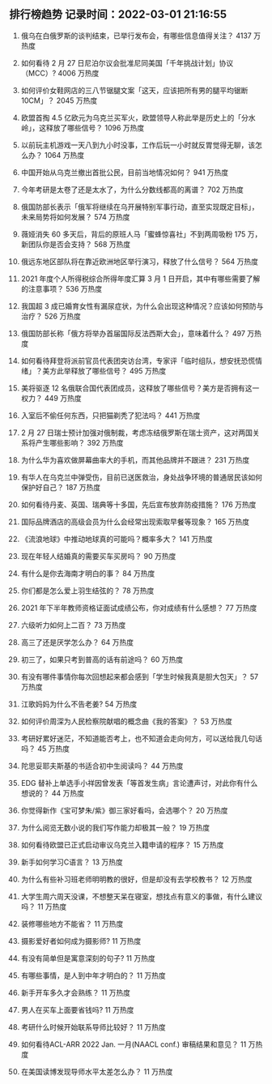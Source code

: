 
## 排行榜趋势 记录时间：2022-03-01 21:16:55
  
  1. 俄乌在白俄罗斯的谈判结束，已举行发布会，有哪些信息值得关注？ 4137 万热度
    
  2. 如何看待 2 月 27 日尼泊尔议会批准尼同美国「千年挑战计划」协议（MCC）? 4006 万热度
    
  3. 如何评价女鞋网店的三八节锯腿文案「这天，应该把所有男的腿平均锯断 10CM」？ 2045 万热度
    
  4. 欧盟首掏 4.5 亿欧元为乌克兰买军火，欧盟领导人称此举是历史上的「分水岭」，这释放了哪些信号？ 1096 万热度
    
  5. 以前玩主机游戏一天八到九小时没事，工作后玩一小时就反胃觉得无聊，该怎么办？ 1064 万热度
    
  6. 中国开始从乌克兰撤出首批公民，目前当地情况如何？ 941 万热度
    
  7. 今年考研是太卷了还是太水了，为什么分数线都高的离谱？ 702 万热度
    
  8. 俄国防部长表示「俄军将继续在乌开展特别军事行动，直至实现既定目标」，未来局势将如何发展？ 574 万热度
    
  9. 薇娅消失 60 多天后，背后的原班人马「蜜蜂惊喜社」不到两周吸粉 175 万，新团队你是否会支持？ 568 万热度
    
  10. 俄远东地区部队将在靠近欧洲地区举行演习，释放了什么信号？ 564 万热度
    
  11. 2021 年度个人所得税综合所得年度汇算 3 月 1 日开启，其中有哪些需要了解的注意事项？ 536 万热度
    
  12. 我国超 3 成已婚育女性有漏尿症状，为什么会出现这种情况？应该如何预防与治疗？ 526 万热度
    
  13. 俄国防部长称「俄方将举办首届国际反法西斯大会」，意味着什么？ 497 万热度
    
  14. 如何看待拜登将派前官员代表团突访台湾，专家评「临时组队，想安抚恐慌情绪」？美方此举释放了哪些信号？ 495 万热度
    
  15. 美将驱逐 12 名俄联合国代表团成员，这释放了哪些信号？美方是否拥有这一权力？ 449 万热度
    
  16. 入室后不偷任何东西，只把猫剃秃了犯法吗？ 441 万热度
    
  17. 2 月 27 日瑞士预计加强对俄制裁，考虑冻结俄罗斯在瑞士资产，这对两国关系将产生哪些影响？ 392 万热度
    
  18. 为什么华为喜欢做屏幕曲率大的手机，而其他品牌并不跟进？ 231 万热度
    
  19. 有华人在乌克兰中弹受伤，目前已送医救治，身处战争环境的普通居民该如何保护好自己？ 187 万热度
    
  20. 如何看待丹麦、英国、瑞典等十多国，先后宣布放弃防疫措施？ 176 万热度
    
  21. 国际品牌酒店的高级会员为什么会经常出现索取早餐等现象？ 165 万热度
    
  22. 《流浪地球》中推动地球真的可能吗？概率多大？ 141 万热度
    
  23. 现在年轻人结婚真的需要买车买房吗？ 90 万热度
    
  24. 有什么是你去海南才明白的事？ 84 万热度
    
  25. 你们都是怎么爱上羽生结弦的？ 78 万热度
    
  26. 2021 年下半年教师资格证面试成绩公布，你对成绩有什么感想？ 77 万热度
    
  27. 六级听力如何上二百？ 73 万热度
    
  28. 高三了还是厌学怎么办？ 64 万热度
    
  29. 初三了，如果只考到普高的话有前途吗？ 60 万热度
    
  30. 有没有哪件事情你每次回想起来都会感到「学生时候我真是胆大包天」？ 57 万热度
    
  31. 江歌妈妈为什么不告老姜? 54 万热度
    
  32. 如何评价周深为人民检察院献唱的概念曲《我的答案》？ 53 万热度
    
  33. 考研好累好迷茫，不知道能否考上，也不知道会走向何方，可以送给我几句话吗？ 45 万热度
    
  34. 陀思妥耶夫斯基的书适合初中生阅读吗？ 44 万热度
    
  35. EDG 替补上单选手小祥因曾发表「等首发生病」言论遭声讨，对此你有什么想说的？ 44 万热度
    
  36. 你觉得新作《宝可梦朱/紫》御三家好看吗，会选哪个？ 20 万热度
    
  37. 为什么阅览无数小说的我们写作能力却极其一般？ 19 万热度
    
  38. 如何看待欧盟已正式启动审议乌克兰入籍申请的程序？ 15 万热度
    
  39. 新手如何学习C语言？ 13 万热度
    
  40. 为什么有些补习班老师明明教的很好，但是却没有去学校教书？ 12 万热度
    
  41. 大学生周六周天没课，不想整天呆在寝室，想找点有意义的事做，有什么建议吗？ 11 万热度
    
  42. 装修哪些地方不能省？ 11 万热度
    
  43. 摄影爱好者如何成为摄影师? 11 万热度
    
  44. 有没有简单但是寓意深刻的句子? 11 万热度
    
  45. 有哪些事情，是人到中年才明白的？ 11 万热度
    
  46. 新手开车多久才会熟练？ 11 万热度
    
  47. 男人在买车上面要省钱吗? 11 万热度
    
  48. 考研什么时候开始联系导师比较好？ 11 万热度
    
  49. 如何看待ACL-ARR 2022 Jan. 一月(NAACL conf.) 审稿结果和意见？ 11 万热度
    
  50. 在美国读博发现导师水平太差怎么办？ 11 万热度
    